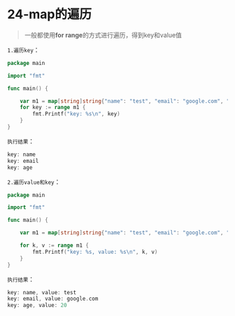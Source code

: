 # 24-map的遍历
> 一般都使用**for range**的方式进行遍历，得到key和value值

`1.遍历key`：
```go
package main

import "fmt"

func main() {

    var m1 = map[string]string{"name": "test", "email": "google.com", "age": "20"}
    for key := range m1 {
        fmt.Printf("key: %s\n", key)
    }
}
```
`执行结果`：
```go
key: name
key: email
key: age
```
`2.遍历value和key`：
```go
package main

import "fmt"

func main() {

    var m1 = map[string]string{"name": "test", "email": "google.com", "age": "20"}

    for k, v := range m1 {
        fmt.Printf("key: %s, value: %s\n", k, v)
    }
}
```
`执行结果`：
```go
key: name, value: test
key: email, value: google.com
key: age, value: 20
```
